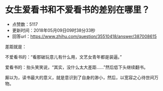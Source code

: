 # 女生爱看书和不爱看书的差别在哪里？
- 点赞数：5117
- 更新时间：2018年05月09日09时38分33秒
- 回答url：https://www.zhihu.com/question/35510418/answer/387008615
<body>
 <p data-pid="qlZgDiIt">差距就是：</p>
 <p data-pid="5-flZVN5">不爱看书的：“看那破玩意儿有什么用，文艺女青年都是装逼。”</p>
 <p data-pid="VgWfHytg">爱看书的：抬头笑笑说，“其实，没什么太大差距……”然后低下头继续翻书。</p>
 <p data-pid="4K_LEZZU">厮以为，读书最大的意义，就是意识到了自身的渺小，然后，以宽容之心待世间万物。</p>
 <p></p>
</body>